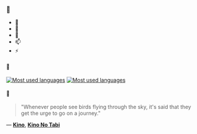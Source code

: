 ### 👋

- 🔭
- 🌱
- 💬
- 📫
- ⚡

#### 🧏

[![Most used languages](https://github-readme-stats-aynah.vercel.app/api/top-langs/?username=aynh&theme=solarized-dark&langs_count=6&layout=compact&hide_title=true)](https://github.com/anuraghazra/github-readme-stats#gh-dark-mode-only)
[![Most used languages](https://github-readme-stats-aynah.vercel.app/api/top-langs/?username=aynh&theme=solarized-light&langs_count=6&layout=compact&hide_title=true)](https://github.com/anuraghazra/github-readme-stats#gh-light-mode-only)

#### 💬

> "Whenever people see birds flying through the sky, it's said that they get the urge to go on a journey."

&mdash; [**Kino**](https://myanimelist.net/character.php?q=Kino&cat=character), [**Kino No Tabi**](https://myanimelist.net/search/all?q=Kino%20No%20Tabi&cat=all)
